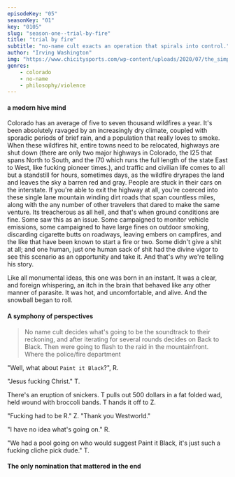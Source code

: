 ```yaml
---
episodeKey: "05"
seasonKey: "01"
key: "0105"
slug: "season-one--trial-by-fire"
title: "trial by fire"
subtitle: "no-name cult exacts an operation that spirals into control."
author: "Irving Washington"
img: "https://www.chicitysports.com/wp-content/uploads/2020/07/the_simpsons_couch_a_l.0.jpg"
genres: 
    - colorado
    - no-name
    - philosophy/violence
---
```


#### a modern hive mind

Colorado has an average of five to seven thousand wildfires a year. It's been absolutely ravaged by an increasingly dry climate, coupled with sporadic periods of brief rain, and a population that really loves to smoke. When these wildfires hit, entire towns need to be relocated, highways are shut down (there are only two major highways in Colorado, the I25 that spans North to South, and the I70 which runs the full length of the state East to West, like fucking pioneer times.), and traffic and civilian life comes to all but a standstill for hours, sometimes days, as the wildfire dryrapes the land and leaves the sky a barren red and gray. People are stuck in their cars on the interstate. If you're able to exit the highway at all, you're coerced into these single lane mountain winding dirt roads that span countless miles, along with the any number of other travelers that dared to make the same venture. Its treacherous as all hell, and that's when ground conditions are fine. Some saw this as an issue. Some campaigned to monitor vehicle emissions, some campaigned to have large fines on outdoor smoking, discarding cigarette butts on roadways, leaving embers on campfires, and the like that have been known to start a fire or two. Some didn't give a shit at all; and one human, just one human sack of shit had the divine vigor to see this scenario as an opportunity and take it. And that's why we're telling his story.

Like all monumental ideas, this one was born in an instant. It was a clear, and foreign whispering, an itch in the brain that behaved like any other manner of parasite. It was hot, and uncomfortable, and alive. And the snowball began to roll.

#### A symphony of perspectives

> No name cult decides what's going to be the soundtrack to their reckoning, and after iterating for several rounds decides on Back to Black. Then were going to flash to the raid in the mountainfront. Where the police/fire department 

"Well, what about `Paint it Black`?", R.

"Jesus fucking Christ." T.

There's an eruption of snickers. T pulls out 500 dollars in a fat folded wad, held wound with broccoli bands. T hands it off to Z.

"Fucking had to be R." Z. "Thank you Westworld."

"I have no idea what's going on." R.

"We had a pool going on who would suggest Paint it Black, it's just such a fucking cliche pick dude." T. 

#### The only nomination that mattered in the end 

> 



